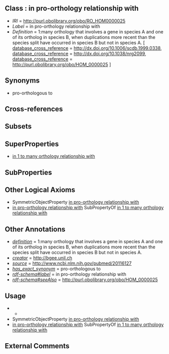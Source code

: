 
## Class : in pro-orthology relationship with

 * *IRI* = http://purl.obolibrary.org/obo/RO_HOM0000025
 * *Label* = in pro-orthology relationship with
 * *Definition* = 1:many orthology that involves a gene in species A and one of its ortholog in species B, when duplications more recent than the species split have occurred in species B but not in species A. [ [database_cross_reference](../../ef/oboInOwl#hasDbXref.md) = http://dx.doi.org/10.1006/scdb.1999.0338, [database_cross_reference](../../ef/oboInOwl#hasDbXref.md) = http://dx.doi.org/10.1038/nrg2099, [database_cross_reference](../../ef/oboInOwl#hasDbXref.md) = http://purl.obolibrary.org/obo/HOM_0000025 ]

## Synonyms

 * pro-orthologous to

## Cross-references


## Subsets


## SuperProperties

 * [in 1 to many orthology relationship with](../../RO/34/RO_HOM0000034.md)

## SubProperties


## Other Logical Axioms

 * SymmetricObjectProperty [in pro-orthology relationship with](../../RO/25/RO_HOM0000025.md)
 * [in pro-orthology relationship with](../../RO/25/RO_HOM0000025.md) SubPropertyOf [in 1 to many orthology relationship with](../../RO/34/RO_HOM0000034.md)

## Other Annotations

 * *[definition](../../IAO/15/IAO_0000115.md)* = 1:many orthology that involves a gene in species A and one of its ortholog in species B, when duplications more recent than the species split have occurred in species B but not in species A.
 * *[creator](../../or/creator.md)* = http://bgee.unil.ch
 * *[source](../../ce/source.md)* = http://www.ncbi.nlm.nih.gov/pubmed/20116127
 * *[has_exact_synonym](../../ym/oboInOwl#hasExactSynonym.md)* = pro-orthologous to
 * *[rdf-schema#label](../../el/rdf-schema#label.md)* = in pro-orthology relationship with
 * *[rdf-schema#seeAlso](../../so/rdf-schema#seeAlso.md)* = http://purl.obolibrary.org/obo/HOM_0000025

## Usage

 * -
 * SymmetricObjectProperty [in pro-orthology relationship with](../../RO/25/RO_HOM0000025.md)
 * [in pro-orthology relationship with](../../RO/25/RO_HOM0000025.md) SubPropertyOf [in 1 to many orthology relationship with](../../RO/34/RO_HOM0000034.md)

## External Comments


